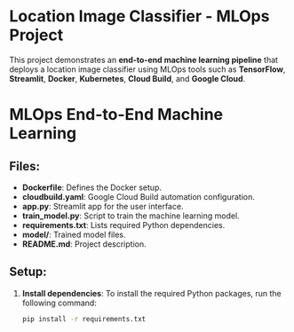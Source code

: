 # Location Image Classifier - MLOps Project

This project demonstrates an **end-to-end machine learning pipeline** that deploys a location image classifier using MLOps tools such as **TensorFlow**, **Streamlit**, **Docker**, **Kubernetes**, **Cloud Build**, and **Google Cloud**.
# MLOps End-to-End Machine Learning


## Files:
- **Dockerfile**: Defines the Docker setup.
- **cloudbuild.yaml**: Google Cloud Build automation configuration.
- **app.py**: Streamlit app for the user interface.
- **train_model.py**: Script to train the machine learning model.
- **requirements.txt**: Lists required Python dependencies.
- **model/**: Trained model files.
- **README.md**: Project description.

## Setup:
1. **Install dependencies**:
   To install the required Python packages, run the following command:
   ```bash
   pip install -r requirements.txt
